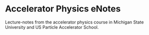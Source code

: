 # Accelerator Physics eNotes

Lecture-notes from the accelerator physics course in Michigan State University and US Particle Accelerator School.
